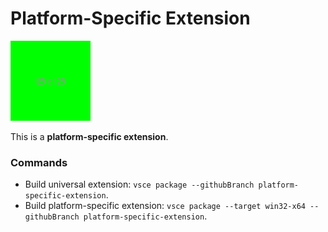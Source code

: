 # Platform-Specific Extension

![platform-specific-extension](/128x128.png)

This is a **platform-specific extension**.

### Commands

- Build universal extension: `vsce package --githubBranch platform-specific-extension`.
- Build platform-specific extension: `vsce package --target win32-x64 --githubBranch platform-specific-extension`.
